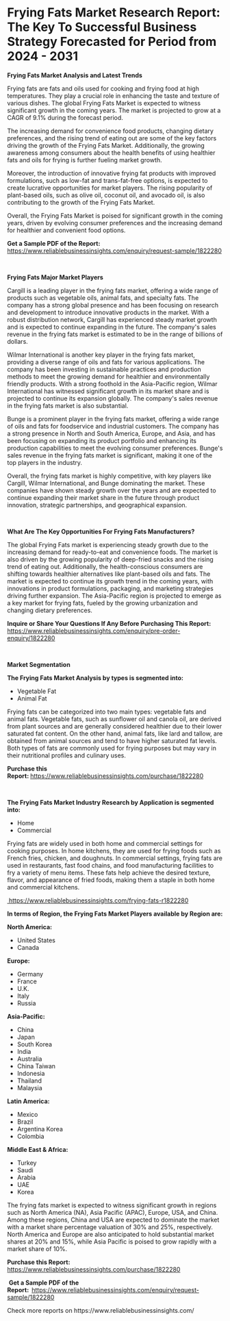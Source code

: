 <p><h1>Frying Fats Market Research Report: The Key To Successful Business Strategy Forecasted for Period from 2024 - 2031</h1></p><p><strong>Frying Fats Market Analysis and Latest Trends</strong></p>
<p><p>Frying fats are fats and oils used for cooking and frying food at high temperatures. They play a crucial role in enhancing the taste and texture of various dishes. The global Frying Fats Market is expected to witness significant growth in the coming years. The market is projected to grow at a CAGR of 9.1% during the forecast period.</p><p>The increasing demand for convenience food products, changing dietary preferences, and the rising trend of eating out are some of the key factors driving the growth of the Frying Fats Market. Additionally, the growing awareness among consumers about the health benefits of using healthier fats and oils for frying is further fueling market growth.</p><p>Moreover, the introduction of innovative frying fat products with improved formulations, such as low-fat and trans-fat-free options, is expected to create lucrative opportunities for market players. The rising popularity of plant-based oils, such as olive oil, coconut oil, and avocado oil, is also contributing to the growth of the Frying Fats Market.</p><p>Overall, the Frying Fats Market is poised for significant growth in the coming years, driven by evolving consumer preferences and the increasing demand for healthier and convenient food options.</p></p>
<p><strong>Get a Sample PDF of the Report:&nbsp;</strong> <a href="https://www.reliablebusinessinsights.com/enquiry/request-sample/1822280">https://www.reliablebusinessinsights.com/enquiry/request-sample/1822280</a></p>
<p>&nbsp;</p>
<p><strong>Frying Fats Major Market Players</strong></p>
<p><p>Cargill is a leading player in the frying fats market, offering a wide range of products such as vegetable oils, animal fats, and specialty fats. The company has a strong global presence and has been focusing on research and development to introduce innovative products in the market. With a robust distribution network, Cargill has experienced steady market growth and is expected to continue expanding in the future. The company's sales revenue in the frying fats market is estimated to be in the range of billions of dollars.</p><p>Wilmar International is another key player in the frying fats market, providing a diverse range of oils and fats for various applications. The company has been investing in sustainable practices and production methods to meet the growing demand for healthier and environmentally friendly products. With a strong foothold in the Asia-Pacific region, Wilmar International has witnessed significant growth in its market share and is projected to continue its expansion globally. The company's sales revenue in the frying fats market is also substantial.</p><p>Bunge is a prominent player in the frying fats market, offering a wide range of oils and fats for foodservice and industrial customers. The company has a strong presence in North and South America, Europe, and Asia, and has been focusing on expanding its product portfolio and enhancing its production capabilities to meet the evolving consumer preferences. Bunge's sales revenue in the frying fats market is significant, making it one of the top players in the industry.</p><p>Overall, the frying fats market is highly competitive, with key players like Cargill, Wilmar International, and Bunge dominating the market. These companies have shown steady growth over the years and are expected to continue expanding their market share in the future through product innovation, strategic partnerships, and geographical expansion.</p></p>
<p>&nbsp;</p>
<p><strong>What Are The Key Opportunities For Frying Fats Manufacturers?</strong></p>
<p><p>The global Frying Fats market is experiencing steady growth due to the increasing demand for ready-to-eat and convenience foods. The market is also driven by the growing popularity of deep-fried snacks and the rising trend of eating out. Additionally, the health-conscious consumers are shifting towards healthier alternatives like plant-based oils and fats. The market is expected to continue its growth trend in the coming years, with innovations in product formulations, packaging, and marketing strategies driving further expansion. The Asia-Pacific region is projected to emerge as a key market for frying fats, fueled by the growing urbanization and changing dietary preferences.</p></p>
<p><strong>Inquire or Share Your Questions If Any Before Purchasing This Report:</strong> <a href="https://www.reliablebusinessinsights.com/enquiry/pre-order-enquiry/1822280">https://www.reliablebusinessinsights.com/enquiry/pre-order-enquiry/1822280</a></p>
<p>&nbsp;</p>
<p><strong>Market Segmentation</strong></p>
<p><strong>The Frying Fats Market Analysis by types is segmented into:</strong></p>
<p><ul><li>Vegetable Fat</li><li>Animal Fat</li></ul></p>
<p><p>Frying fats can be categorized into two main types: vegetable fats and animal fats. Vegetable fats, such as sunflower oil and canola oil, are derived from plant sources and are generally considered healthier due to their lower saturated fat content. On the other hand, animal fats, like lard and tallow, are obtained from animal sources and tend to have higher saturated fat levels. Both types of fats are commonly used for frying purposes but may vary in their nutritional profiles and culinary uses.</p></p>
<p><strong>Purchase this Report:&nbsp;</strong><a href="https://www.reliablebusinessinsights.com/purchase/1822280">https://www.reliablebusinessinsights.com/purchase/1822280</a></p>
<p>&nbsp;</p>
<p><strong>The Frying Fats Market Industry Research by Application is segmented into:</strong></p>
<p><ul><li>Home</li><li>Commercial</li></ul></p>
<p><p>Frying fats are widely used in both home and commercial settings for cooking purposes. In home kitchens, they are used for frying foods such as French fries, chicken, and doughnuts. In commercial settings, frying fats are used in restaurants, fast food chains, and food manufacturing facilities to fry a variety of menu items. These fats help achieve the desired texture, flavor, and appearance of fried foods, making them a staple in both home and commercial kitchens.</p></p>
<p><a href="https://www.reliablebusinessinsights.com/frying-fats-r1822280">&nbsp;https://www.reliablebusinessinsights.com/frying-fats-r1822280</a></p>
<p><strong>In terms of Region, the Frying Fats Market Players available by Region are:</strong></p>
<p>
    <p> <strong> North America: </strong>
        <ul>
            <li>United States</li>
            <li>Canada</li>
        </ul>
        </p> 
    <p> <strong> Europe: </strong>
        <ul>
            <li>Germany</li>
            <li>France</li>
            <li>U.K.</li>
            <li>Italy</li>
            <li>Russia</li>
        </ul>
        </p> 
    <p> <strong> Asia-Pacific: </strong>
        <ul>
            <li>China</li>
            <li>Japan</li>
            <li>South Korea</li>
            <li>India</li>
            <li>Australia</li>
            <li>China Taiwan</li>
            <li>Indonesia</li>
            <li>Thailand</li>
            <li>Malaysia</li>
        </ul>
        </p> 
    <p> <strong> Latin America: </strong>
        <ul>
            <li>Mexico</li>
            <li>Brazil</li>
            <li>Argentina Korea</li>
            <li>Colombia</li>
        </ul>
        </p> 
    <p> <strong> Middle East & Africa: </strong>
        <ul>
            <li>Turkey</li>
            <li>Saudi</li>
            <li>Arabia</li>
            <li>UAE</li>
            <li>Korea</li>
        </ul>
    </p>
    </p>
<p><p>The frying fats market is expected to witness significant growth in regions such as North America (NA), Asia Pacific (APAC), Europe, USA, and China. Among these regions, China and USA are expected to dominate the market with a market share percentage valuation of 30% and 25%, respectively. North America and Europe are also anticipated to hold substantial market shares at 20% and 15%, while Asia Pacific is poised to grow rapidly with a market share of 10%.</p></p>
<p><strong>Purchase this Report: </strong><a href="https://www.reliablebusinessinsights.com/purchase/1822280">https://www.reliablebusinessinsights.com/purchase/1822280</a></p>
<p>&nbsp;<strong>Get a Sample PDF of the Report:&nbsp;&nbsp;</strong><a href="https://www.reliablebusinessinsights.com/enquiry/request-sample/1822280">https://www.reliablebusinessinsights.com/enquiry/request-sample/1822280</a></p>
<p><strong></strong></p>
<p>Check more reports on https://www.reliablebusinessinsights.com/</p>